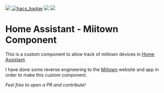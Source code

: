 [![](https://img.shields.io/github/release/idoaflalo/ha-miitown/all.svg?style=for-the-badge)](https://github.com/idoaflalo/ha-miitown/releases)
[![hacs_badge](https://img.shields.io/badge/HACS-Custom-orange.svg?style=for-the-badge)](https://github.com/custom-components/hacs)
[![](https://img.shields.io/badge/MAINTAINER-%40idoaflalo-blue?style=for-the-badge)](https://github.com/idoaflalo)
[![](https://img.shields.io/badge/COMMUNITY-FORUM-success?style=for-the-badge)](https://community.home-assistant.io)

# Home Assistant - Miitown Component

This is a custom component to allow track of miitown devices in [Home Assistant](https://home-assistant.io). 

I have done some reverse engineering to the [Miitown](https://miitown.com/) website and app in order to make this 
custom component.

*Feel free to open a PR and contribute!*
